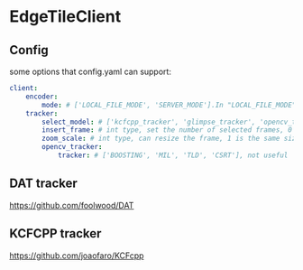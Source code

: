 
# EdgeTileClient

## Config

some options that config.yaml can support:
```yaml
client: 
	encoder:
		mode: # ['LOCAL_FILE_MODE', 'SERVER_MODE'].In "LOCAL_FILE_MODE", we can test the kcfcpp_tracker without server.
	tracker:
		select_model: # ['kcfcpp_tracker', 'glimpse_tracker', 'opencv_tracker', 'dat_tracker', 'optical_flow']
		insert_frame: # int type, set the number of selected frames, 0 means selecting no frames from cache.
		zoom_scale: # int type, can resize the frame, 1 is the same size as the raw_frame, 2 is the 1/2 size of the raw_frame.
		opencv_tracker:
			tracker: # ['BOOSTING', 'MIL', 'TLD', 'CSRT'], not useful
```
## DAT tracker
https://github.com/foolwood/DAT
## KCFCPP tracker
https://github.com/joaofaro/KCFcpp